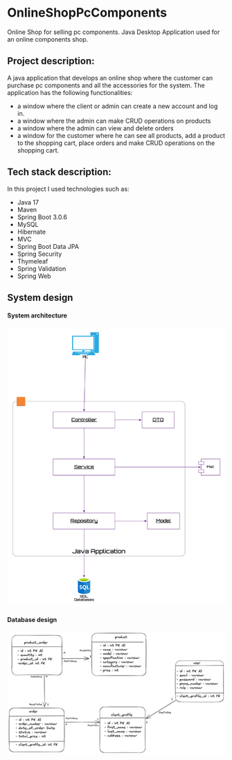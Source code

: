 # OnlineShopPcComponents
Online Shop for selling pc components.
Java Desktop Application used for an online components shop.



## Project description:
A java application that develops an online shop where the customer can purchase pc components and all the accessories for the system. 
The application has the following functionalities:
- a window where the client or admin can create a new account and log in.
- a window where the admin can make CRUD operations on products
- a window where the admin can view and delete orders
- a window for the customer where he can see all products, add a product to the shopping cart, place orders and make CRUD operations on the shopping cart.


## Tech stack description:
In this project I used technologies such as:
- Java 17
- Maven
- Spring Boot 3.0.6
- MySQL
- Hibernate
- MVC
- Spring Boot Data JPA
- Spring Security
- Thymeleaf
- Spring Validation
- Spring Web

## System design

#### System architecture
![system arhitecture design.png](documents%2Fdesign%2Fsystem%20arhitecture%20design.png)

#### Database design
![PcComponentOnlineShop1.png](documents%2Fdesign%2FPcComponentOnlineShop1.png)